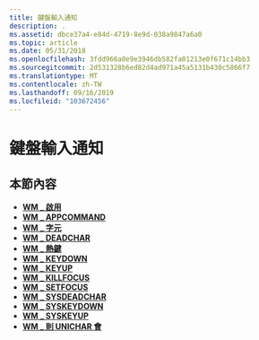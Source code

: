 ```yaml
---
title: 鍵盤輸入通知
description: .
ms.assetid: dbce37a4-e84d-4719-8e9d-038a9847a6a0
ms.topic: article
ms.date: 05/31/2018
ms.openlocfilehash: 3fdd966a0e9e3946db582fa01213e0f671c14bb3
ms.sourcegitcommit: 2d531328b6ed82d4ad971a45a5131b430c5866f7
ms.translationtype: MT
ms.contentlocale: zh-TW
ms.lasthandoff: 09/16/2019
ms.locfileid: "103672456"
---
```

# <a name="keyboard-input-notifications"></a>鍵盤輸入通知

## <a name="in-this-section"></a>本節內容

-   [**WM \_ 啟用**](wm-activate.md)
-   [**WM \_ APPCOMMAND**](wm-appcommand.md)
-   [**WM \_ 字元**](wm-char.md)
-   [**WM \_ DEADCHAR**](wm-deadchar.md)
-   [**WM \_ 熱鍵**](wm-hotkey.md)
-   [**WM \_ KEYDOWN**](wm-keydown.md)
-   [**WM \_ KEYUP**](wm-keyup.md)
-   [**WM \_ KILLFOCUS**](wm-killfocus.md)
-   [**WM \_ SETFOCUS**](wm-setfocus.md)
-   [**WM \_ SYSDEADCHAR**](wm-sysdeadchar.md)
-   [**WM \_ SYSKEYDOWN**](wm-syskeydown.md)
-   [**WM \_ SYSKEYUP**](wm-syskeyup.md)
-   [**WM \_ 則 UNICHAR 會**](wm-unichar.md)

 

 




